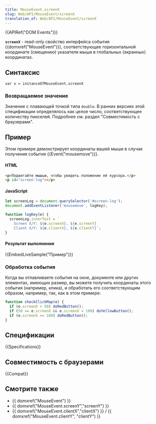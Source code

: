 ```yaml
---
title: MouseEvent.screenX
slug: Web/API/MouseEvent/screenX
translation_of: Web/API/MouseEvent/screenX
---
```


{{APIRef("DOM Events")}}

**`screenX`** - read-only свойство интерфейса события {{domxref("MouseEvent")}}, соответствующее горизонтальной координате (смещению) указателя мыши в глобальных (экранных) координатах.

## Синтаксис

```
var x = instanceOfMouseEvent.screenX
```

### Возвращаемое значение

Значение с плавающей точкой типа `double`. В ранних версиях этой спецификации определялось как целое число, соответствующее количеству пикселей. Подробнее см. раздел "Совместимость с браузерами".

## Пример

Этом примере демонстрирует координаты вашей мыши в случае получения события {{Event("mousemove")}}.

#### HTML

```html
<p>Подвигайте мышью, чтобы увидеть положение её курсора.</p>
<p id="screen-log"></p>
```

#### JavaScript

```js
let screenLog = document.querySelector('#screen-log');
document.addEventListener('mousemove', logKey);

function logKey(e) {
  screenLog.innerText = `
    Screen X/Y: ${e.screenX}, ${e.screenY}
    Client X/Y: ${e.clientX}, ${e.clientY}`;
}
```

#### Результат выполнения

{{EmbedLiveSample("Пример")}}

### Обработка события

Когда вы отлавливаете события на окне, документе или других элементах, имеющих размер, вы можете получить координаты этого события (например, клика), и обработать его соответствующим образом, например, так, как в этом примере:

```js
function checkClickMap(e) {
  if (e.screenX < 50) doRedButton();
  if (50 <= e.screenX && e.screenX < 100) doYellowButton();
  if (e.screenX >= 100) doRedButton();
}
```

## Спецификации

{{Specifications}}

## Совместимость с браузерами

{{Compat}}

## Смотрите также

- {{ domxref("MouseEvent") }}
- {{ domxref("MouseEvent.screenY","screenY") }}
- {{ domxref("MouseEvent.clientX","clientX") }} / {{ domxref("MouseEvent.clientY", "clientY") }}
